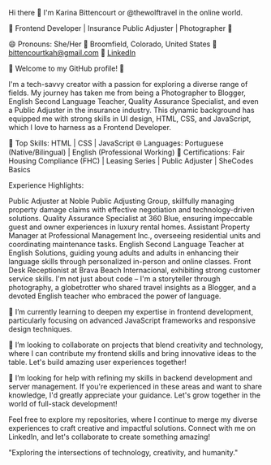 Hi there 👋 I'm Karina Bittencourt or @thewolftravel in the online world.

🌟 Frontend Developer | Insurance Public Adjuster | Photographer 🌟

😄 Pronouns: She/Her
📍 Broomfield, Colorado, United States
📧 <a href="mailto:bittencourtkah@gmail.com">bittencourtkah@gmail.com
🔗 <a href="https://www.linkedin.com/in/bittencourtk/" target="_blank">LinkedIn</a>

🚀 Welcome to my GitHub profile! 🚀

I'm a tech-savvy creator with a passion for exploring a diverse range of fields. My journey has taken me from being a Photographer to Blogger, English Second Language Teacher, Quality Assurance Specialist, and even a Public Adjuster in the insurance industry. This dynamic background has equipped me with strong skills in UI design, HTML, CSS, and JavaScript, which I love to harness as a Frontend Developer.

🔧 Top Skills: HTML | CSS | JavaScript
🌐 Languages: Portuguese (Native/Bilingual) | English (Professional Working)
📜 Certifications: Fair Housing Compliance (FHC) | Leasing Series | Public Adjuster | SheCodes Basics

Experience Highlights:

Public Adjuster at Noble Public Adjusting Group, skillfully managing property damage claims with effective negotiation and technology-driven solutions.
Quality Assurance Specialist at 360 Blue, ensuring impeccable guest and owner experiences in luxury rental homes.
Assistant Property Manager at Professional Management Inc., overseeing residential units and coordinating maintenance tasks.
English Second Language Teacher at English Solutions, guiding young adults and adults in enhancing their language skills through personalized in-person and online classes.
Front Desk Receptionist at Brava Beach Internacional, exhibiting strong customer service skills.
I'm not just about code – I'm a storyteller through photography, a globetrotter who shared travel insights as a Blogger, and a devoted English teacher who embraced the power of language.

🌱 I’m currently learning to deepen my expertise in frontend development, particularly focusing on advanced JavaScript frameworks and responsive design techniques.

👯 I’m looking to collaborate on projects that blend creativity and technology, where I can contribute my frontend skills and bring innovative ideas to the table. Let's build amazing user experiences together!

🤔 I’m looking for help with refining my skills in backend development and server management. If you're experienced in these areas and want to share knowledge, I'd greatly appreciate your guidance. Let's grow together in the world of full-stack development!

Feel free to explore my repositories, where I continue to merge my diverse experiences to craft creative and impactful solutions. Connect with me on LinkedIn, and let's collaborate to create something amazing!

"Exploring the intersections of technology, creativity, and humanity."

<!--
**thewolftravel/thewolftravel** is a ✨ _special_ ✨ repository because its `README.md` (this file) appears on your GitHub profile.

Here are some ideas to get you started:

- 🔭 I’m currently working on ...
- 🌱 I’m currently learning ...
- 👯 I’m looking to collaborate on ...
- 🤔 I’m looking for help with ...
- 💬 Ask me about ...
- 📫 How to reach me: ...
- 😄 Pronouns: ...
- ⚡ Fun fact: ...
-->
